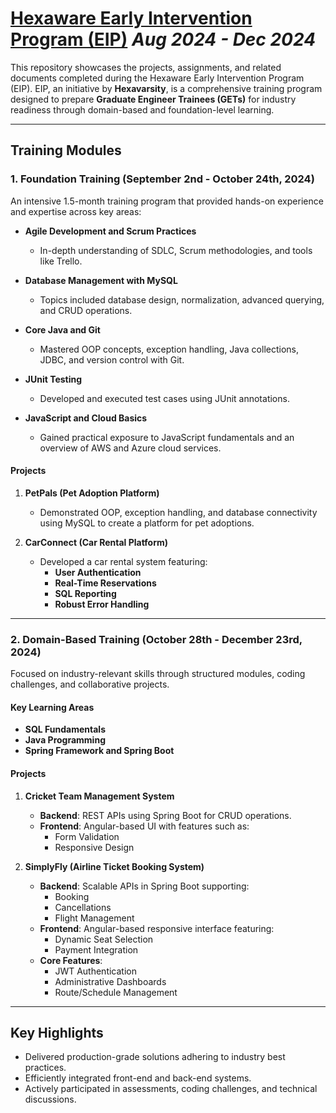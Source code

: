 # [Hexaware Early Intervention Program (EIP)](https://hexaware.com) *Aug 2024 - Dec 2024*

This repository showcases the projects, assignments, and related documents completed during the Hexaware Early Intervention Program (EIP). EIP, an initiative by **Hexavarsity**, is a comprehensive training program designed to prepare **Graduate Engineer Trainees (GETs)** for industry readiness through domain-based and foundation-level learning.

---

## **Training Modules**

### **1. Foundation Training (September 2nd - October 24th, 2024)**  
An intensive 1.5-month training program that provided hands-on experience and expertise across key areas:

+ **Agile Development and Scrum Practices**  
  - In-depth understanding of SDLC, Scrum methodologies, and tools like Trello.  

+ **Database Management with MySQL**  
  - Topics included database design, normalization, advanced querying, and CRUD operations.  

+ **Core Java and Git**  
  - Mastered OOP concepts, exception handling, Java collections, JDBC, and version control with Git.  

+ **JUnit Testing**  
  - Developed and executed test cases using JUnit annotations.  

+ **JavaScript and Cloud Basics**  
  - Gained practical exposure to JavaScript fundamentals and an overview of AWS and Azure cloud services.  

#### **Projects**  
1. **PetPals (Pet Adoption Platform)**  
   - Demonstrated OOP, exception handling, and database connectivity using MySQL to create a platform for pet adoptions.  

2. **CarConnect (Car Rental Platform)**  
   - Developed a car rental system featuring:
     - **User Authentication**
     - **Real-Time Reservations**
     - **SQL Reporting**
     - **Robust Error Handling**  

---

### **2. Domain-Based Training (October 28th - December 23rd, 2024)**  
Focused on industry-relevant skills through structured modules, coding challenges, and collaborative projects.  

#### **Key Learning Areas**
+ **SQL Fundamentals**  
+ **Java Programming**  
+ **Spring Framework and Spring Boot**  

#### **Projects**  
1. **Cricket Team Management System**  
   - **Backend**: REST APIs using Spring Boot for CRUD operations.  
   - **Frontend**: Angular-based UI with features such as: 
     - Form Validation  
     - Responsive Design  

2. **SimplyFly (Airline Ticket Booking System)**  
   - **Backend**: Scalable APIs in Spring Boot supporting:
     - Booking  
     - Cancellations  
     - Flight Management  
   - **Frontend**: Angular-based responsive interface featuring:
     - Dynamic Seat Selection  
     - Payment Integration  
   - **Core Features**:
     - JWT Authentication  
     - Administrative Dashboards  
     - Route/Schedule Management  

---

## **Key Highlights**
+ Delivered production-grade solutions adhering to industry best practices.  
+ Efficiently integrated front-end and back-end systems.  
+ Actively participated in assessments, coding challenges, and technical discussions.  
